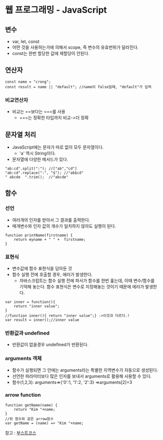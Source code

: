 # 웹 프로그래밍 - JavaScript
## 변수
- var, let, const
- 어떤 것을 사용하는가에 의해서 scope, 즉 변수의 유효번위가 달라진다.
- const는 한번 할당한 값에 재할당이 안된다.

## 연산자
``` 
const name = "crong";
const result = name || "default"; //name이 false일때, "default"가 입력 
```
### 비교연산자
- 비교는 ==보다는 ===를 사용
	- ===는 정확한 타입까지 비교->더 정확

## 문자열 처리
- JavaScript에는 문자가 따로 없이 모두 문자열이다.
	- 'a' 역시 String이다.
- 문자열에 다양한 메서드가 있다.
```
"ab:cd".split(":"); //["ab","cd"]
"ab:cd".replace(":", "$"); //"ab$cd"
" abcde  ".trim();  //"abcde" 
```

## 함수
### 선언
- 여러개의 인자를 받아서 그 결과를 출력한다.
- 매개변수와 인자 값의 개수가 일치하지 않아도 실행이 된다.
``` 
function printName(firstname) {
    return myname + " " +  firstname;
} 
```

### 표현식
- 변수값에 함수 표현식을 담아둔 것
- 함수 실행 전에 호출할 경우, 에러가 발생한다.
	- 자바스크립트는 함수 실행 전에 파서가 함수를 한번 훑는데, 이때 변수/함수를 기억해 놓는다. 함수 표현식은 변수로 지정해놓는 것이기 때문에 에러가 발생한다.
``` 
var inner = function(){
	return "inner value";
}
//function inner(){ return "inner value";} ->이것과 다르다.!
var result = inner();//inner value
```

### 반환값과 undefined
- 반환값이 없을경우 undefined가 반환된다.

### arguments 객체
- 함수가 실행되면 그 안에는 arguments라는 특별한 지역변수가 자동으로 생성된다.
- 선언한 파라미터보다 많은 인자를 보내서 arguments로 활용해 사용할 수 있다. 
- 함수(1,2,3): arguments=>{'0':1, '1':2, '2':3} =>arguments[2]=3

### arrow function
```
function getName(name) {
	return "Kim "+name;
}
//위 함수와 같은 arrow함수
var getName = (name) => "Kim "+name;
```


참고 : [부스트코스](https://www.edwith.org/boostcourse-web/lecture/16695/)